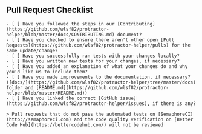 ## Pull Request Checklist
	
	- [ ] Have you followed the steps in our [Contributing](https://github.com/wlsf82/protractor-helper/blob/master/docs/CONTRIBUTING.md) document?
	- [ ] Have you checked to ensure there aren't other open [Pull Requests](https://github.com/wlsf82/protractor-helper/pulls) for the same update/change?
	- [ ] Have you successfully ran tests with your changes locally?
	- [ ] Have you written new tests for your changes, if necessary?
	- [ ] Have you added an explanation of what your changes do and why you'd like us to include them?
	- [ ] Have you made improvements to the documentation, if necessary? ([docs/](https://github.com/wlsf82/protractor-helper/tree/master/docs) folder and [README.md](https://github.com/wlsf82/protractor-helper/blob/master/README.md))
	- [ ] Have you linked the correct [GitHub issue](https://github.com/wlsf82/protractor-helper/issues), if there is any?
	
	> Pull requests that do not pass the automated tests on [SemaphoreCI](http://semaphoreci.com) and the code quality verification on [Better Code Hub](https://bettercodehub.com/) will not be reviewed
